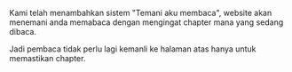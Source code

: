 Kami telah menambahkan sistem "Temani aku membaca", website akan menemani anda memabaca dengan mengingat chapter mana yang sedang dibaca.

Jadi pembaca tidak perlu lagi kemanli ke halaman atas hanya untuk memastikan chapter.